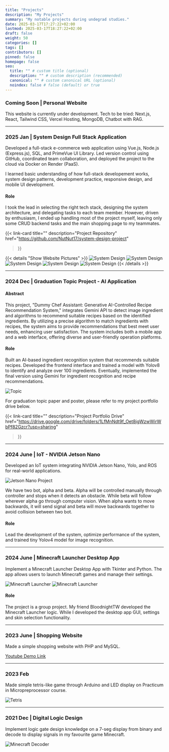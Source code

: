 ```yaml
---
title: "Projects"
description: "My Projects"
summary: "My notable projects during undegrad studies."
date: 2025-03-17T17:27:22+02:00
lastmod: 2025-03-17T18:27:22+02:00
draft: false
weight: 50
categories: []
tags: []
contributors: []
pinned: false
homepage: false
seo:
  title: "" # custom title (optional)
  description: "" # custom description (recommended)
  canonical: "" # custom canonical URL (optional)
  noindex: false # false (default) or true
---
```


### Coming Soon | Personal Website

This website is currently under development. Tech to be tried: Next.js, React, Tailwind CSS, Vercel Hosting, MongoDB, Chatbot with RAG.

---

### 2025 Jan | System Design Full Stack Application

Developed a full-stack e-commerce web application using Vue.js, Node.js (Express.js), SQL, and PrimeVue UI Library. Led version control using GitHub, coordinated team collaboration, and deployed the project to the cloud via Docker on Render (PaaS).

I learned basic understanding of how full-stack developement works, system design patterns, development practice, responsive design, and mobile UI development.

#### Role

I took the lead in selecting the right tech stack, designing the system architecture, and delegating tasks to each team member. However, driven by enthusiasm, I ended up handling most of the project myself, leaving only some CRUD backend tasks and the main shopping page to my teammates.

{{< link-card
  title=""
  description="Project Repository"
  href="https://github.com/NutNut17/system-design-project"
>}}

{{< details "Show Website Pictures" >}}
![System Design](images/sysdes-mobile.png)
![System Design](images/sysdes-mobile2.png)
![System Design](images/sysdes-login.png)
![System Design](images/sysdes-register.png)
![System Design](images/sysdes-admin.png)
{{< /details >}}

---

### 2024 Dec | Graduation Topic Project - AI Application

#### Abstract

This project, "Dummy Chef Assistant: Generative AI-Controlled Recipe Recommendation System," integrates Gemini API to detect image ingredient and algorithms to recommend suitable recipes based on the identified ingredients. By utilizing a precise algorithm to match ingredients with recipes, the system aims to provide recommendations that best meet user needs, enhancing user satisfaction. The system includes both a mobile app and a web interface, offering diverse and user-friendly operation platforms.

#### Role

Built an AI-based ingredient recognition system that recommends suitable recipes. Developed the frontend interface and trained a model with Yolov8 to identify and analyze over 100 ingredients. Eventually, implemented the final version using Gemini for ingredient recognition and recipe recommendations.

![Topic](images/gradtopic.png)

For graduation topic paper and poster, please refer to my project portfolio drive below.

{{< link-card
  title=""
  description="Project Portfolio Drive"
  href="https://drive.google.com/drive/folders/1LfMnNdt9f_Oet8jgWzwWirWbPf82Gzcr?usp=sharing"
>}}

---

### 2024 June | IoT - NVIDIA Jetson Nano

Developed an IoT system integrating NVIDIA Jetson Nano, Yolo, and ROS for real-world applications.

![Jetson Nano Project](images/jetsonnano.png)

We have two bot, alpha and beta. Alpha will be controlled manually through controller and stops when it detects an obstacle. While beta will follow wherever alpha go through computer vision. When alpha wants to move backwards, it will send signal and beta will move backwards together to avoid collision between two bot.

#### Role

Lead the development of the system, optimize performance of the system, and trained tiny Yolov4 model for image recognition.

---

### 2024 June | Minecraft Launcher Desktop App

Implement a Minecraft Launcher Desktop App with Tkinter and Python. The app allows users to launch Minecraft games and manage their settings.

![Minecraft Launcher](images/minelauncher.png)
![Minecraft Launcher](images/minelauncher2.png)

#### Role

The project is a group project. My friend BloodnightTW developed the Minecraft Launcher logic. While I developed the desktop app GUI, settings and skin selection functionality.

---

### 2023 June | Shopping Website

Made a simple shopping website with PHP and MySQL.

[Youtube Demo Link](https://youtu.be/3DCMSR5TwlM )

---

### 2023 Feb

Made simple tetris-like game through Arduino and LED display on Practicum in Micropreprocessor course.

![Tetris](images/tetris.png)

---

### 2021 Dec | Digital Logic Design

Implement logic gate design knowledge on a 7-seg display from binary and decode to display signals in my favourite game Minecraft.

![Minecraft Decoder](images/minedecoder.png)